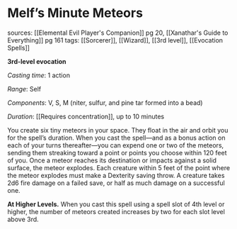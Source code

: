 # Melf’s Minute Meteors
sources: [[Elemental Evil Player's Companion]] pg 20, [[Xanathar's Guide to Everything]] pg 161
tags: [[Sorcerer]], [[Wizard]], [[3rd level]], [[Evocation Spells]]

**3rd-level evocation**

*Casting time*: 1 action

*Range*: Self

*Components*: V, S, M (niter, sulfur, and pine tar formed into a bead)

*Duration*: [[Requires concentration]], up to 10 minutes

You create six tiny meteors in your space. They float in the air and orbit you for the spell’s duration. When you cast the spell—and as a bonus action on each of your turns thereafter—you can expend one or two of the meteors, sending them streaking toward a point or points you choose within 120 feet of you. Once a meteor reaches its destination or impacts against a solid surface, the meteor explodes. Each creature within 5 feet of the point where the meteor explodes must make a Dexterity saving throw. A creature takes 2d6 fire damage on a failed save, or half as much damage on a successful one.

**At Higher Levels.** When you cast this spell using a spell slot of 4th level or higher, the number of meteors created increases by two for each slot level above 3rd.
